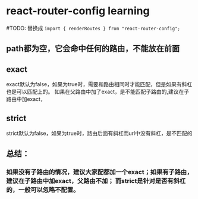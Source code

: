 # react-router-config learning



#TODO: 替换成 `import { renderRoutes } from "react-router-config";`

## path都为空，它会命中任何的路由，不能放在前面

## exact
exact默认为false，如果为true时，需要和路由相同时才能匹配，但是如果有斜杠也是可以匹配上的。 如果在父路由中加了exact，是不能匹配子路由的,建议在子路由中加exact，

## strict
strict默认为false，如果为true时，路由后面有斜杠而url中没有斜杠，是不匹配的

## 总结：
### 如果没有子路由的情况，建议大家配都加一个exact；如果有子路由，建议在子路由中加exact，父路由不加； 而strict是针对是否有斜杠的，一般可以忽略不配置。
